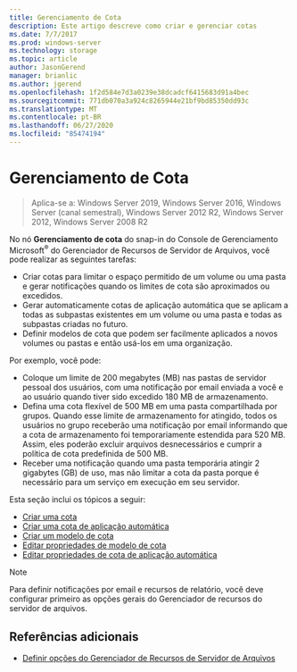 ```yaml
---
title: Gerenciamento de Cota
description: Este artigo descreve como criar e gerenciar cotas
ms.date: 7/7/2017
ms.prod: windows-server
ms.technology: storage
ms.topic: article
author: JasonGerend
manager: brianlic
ms.author: jgerend
ms.openlocfilehash: 1f2d584e7d3a0239e38dcadcf6415683d91a4bec
ms.sourcegitcommit: 771db070a3a924c8265944e21bf9bd85350dd93c
ms.translationtype: MT
ms.contentlocale: pt-BR
ms.lasthandoff: 06/27/2020
ms.locfileid: "85474194"
---
```

# <a name="quota-management"></a>Gerenciamento de Cota

> Aplica-se a: Windows Server 2019, Windows Server 2016, Windows Server (canal semestral), Windows Server 2012 R2, Windows Server 2012, Windows Server 2008 R2

No nó **Gerenciamento de cota** do snap-in do Console de Gerenciamento Microsoft<sup>®</sup> do Gerenciador de Recursos de Servidor de Arquivos, você pode realizar as seguintes tarefas:

-   Criar cotas para limitar o espaço permitido de um volume ou uma pasta e gerar notificações quando os limites de cota são aproximados ou excedidos.
-   Gerar automaticamente cotas de aplicação automática que se aplicam a todas as subpastas existentes em um volume ou uma pasta e todas as subpastas criadas no futuro.
-   Definir modelos de cota que podem ser facilmente aplicados a novos volumes ou pastas e então usá-los em uma organização.

Por exemplo, você pode:

-   Coloque um limite de 200 megabytes (MB) nas pastas de servidor pessoal dos usuários, com uma notificação por email enviada a você e ao usuário quando tiver sido excedido 180 MB de armazenamento.
-   Defina uma cota flexível de 500 MB em uma pasta compartilhada por grupos. Quando esse limite de armazenamento for atingido, todos os usuários no grupo receberão uma notificação por email informando que a cota de armazenamento foi temporariamente estendida para 520 MB. Assim, eles poderão excluir arquivos desnecessários e cumprir a política de cota predefinida de 500 MB.
-   Receber uma notificação quando uma pasta temporária atingir 2 gigabytes (GB) de uso, mas não limitar a cota da pasta porque é necessário para um serviço em execução em seu servidor.

Esta seção inclui os tópicos a seguir:

-   [Criar uma cota](create-quota.md)
-   [Criar uma cota de aplicação automática](create-auto-apply-quota.md)
-   [Criar um modelo de cota](create-quota-template.md)
-   [Editar propriedades de modelo de cota](edit-quota-template-properties.md)
-   [Editar propriedades de cota de aplicação automática](edit-auto-apply-quota-properties.md)

> [!Note]
> Para definir notificações por email e recursos de relatório, você deve configurar primeiro as opções gerais do Gerenciador de recursos do servidor de arquivos.

## <a name="additional-references"></a>Referências adicionais

-   [Definir opções do Gerenciador de Recursos de Servidor de Arquivos](setting-file-server-resource-manager-options.md)


